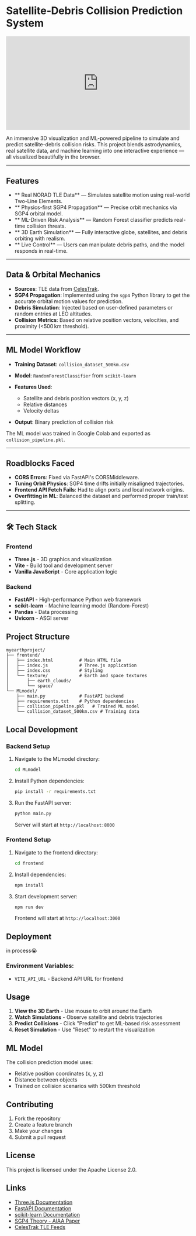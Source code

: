 #  Satellite‑Debris Collision Prediction System

<div style="padding:50.84% 0 0 0;position:relative;"><iframe src="https://player.vimeo.com/video/1101036818?badge=0&amp;autopause=0&amp;player_id=0&amp;app_id=58479" frameborder="0" allow="autoplay; fullscreen; picture-in-picture; clipboard-write; encrypted-media; web-share" style="position:absolute;top:0;left:0;width:100%;height:100%;" title="simulation"></iframe></div><script src="https://player.vimeo.com/api/player.js"></script>

An immersive 3D visualization and ML-powered pipeline to simulate and predict satellite-debris collision risks. This project blends astrodynamics, real satellite data, and machine learning into one interactive experience — all visualized beautifully in the browser.

---

##  Features

* ** Real NORAD TLE Data** — Simulates satellite motion using real-world Two-Line Elements.
* ** Physics-first SGP4 Propagation** — Precise orbit mechanics via SGP4 orbital model.
* ** ML-Driven Risk Analysis** — Random Forest classifier predicts real-time collision threats.
* ** 3D Earth Simulation** — Fully interactive globe, satellites, and debris orbiting with realism.
* ** Live Control** — Users can manipulate debris paths, and the model responds in real-time.

---

##  Data & Orbital Mechanics

* **Sources**: TLE data from [CelesTrak](https://celestrak.org).
* **SGP4 Propagation**: Implemented using the `sgp4` Python library to get the accurate orbital motion values for prediction.
* **Debris Simulation**: Injected based on user-defined parameters or random entries at LEO altitudes.
* **Collision Metrics**: Based on relative position vectors, velocities, and proximity (<500 km threshold).

---

##  ML Model Workflow

* **Training Dataset**: `collision_dataset_500km.csv`
* **Model**: `RandomForestClassifier` from `scikit-learn`
* **Features Used**:

  * Satellite and debris position vectors (x, y, z)
  * Relative distances
  * Velocity deltas
* **Output**: Binary prediction of collision risk

The ML model was trained in Google Colab and exported as `collision_pipeline.pkl`.

---

##  Roadblocks Faced

*  **CORS Errors**: Fixed via FastAPI's CORSMiddleware.
*  **Tuning Orbit Physics**: SGP4 time drifts initially misaligned trajectories.
*  **Frontend API Fetch Fails**: Had to align ports and local network origins.
*  **Overfitting in ML**: Balanced the dataset and performed proper train/test splitting.

---

## 🛠 Tech Stack

### Frontend
- **Three.js** - 3D graphics and visualization
- **Vite** - Build tool and development server
- **Vanilla JavaScript** - Core application logic

### Backend
- **FastAPI** - High-performance Python web framework
- **scikit-learn** - Machine learning model (Random-Forest)
- **Pandas** - Data processing
- **Uvicorn** - ASGI server

##  Project Structure

```
myearthproject/
├── frontend/
│   ├── index.html          # Main HTML file
│   ├── index.js            # Three.js application
│   ├── index.css           # Styling
│   └── texture/            # Earth and space textures
│       ├── earth_clouds/
│       └── space/
└── MLmodel/
    ├── main.py             # FastAPI backend
    ├── requirements.txt    # Python dependencies
    ├── collision_pipeline.pkl   # Trained ML model
    └── collision_dataset_500km.csv # Training data
```

##  Local Development

### Backend Setup
1. Navigate to the MLmodel directory:
   ```bash
   cd MLmodel
   ```

2. Install Python dependencies:
   ```bash
   pip install -r requirements.txt
   ```

3. Run the FastAPI server:
   ```bash
   python main.py
   ```
   Server will start at `http://localhost:8000`

### Frontend Setup
1. Navigate to the frontend directory:
   ```bash
   cd frontend
   ```

2. Install dependencies:
   ```bash
   npm install
   ```

3. Start development server:
   ```bash
   npm run dev
   ```
   Frontend will start at `http://localhost:3000`

##  Deployment

in process😭


### Environment Variables:
- `VITE_API_URL` - Backend API URL for frontend

##  Usage

1. **View the 3D Earth** - Use mouse to orbit around the Earth
2. **Watch Simulations** - Observe satellite and debris trajectories
3. **Predict Collisions** - Click "Predict" to get ML-based risk assessment
4. **Reset Simulation** - Use "Reset" to restart the visualization

##  ML Model

The collision prediction model uses:
- Relative position coordinates (x, y, z)
- Distance between objects
- Trained on collision scenarios with 500km threshold

##  Contributing

1. Fork the repository
2. Create a feature branch
3. Make your changes
4. Submit a pull request

##  License

This project is licensed under the Apache License 2.0.

##  Links

- [Three.js Documentation](https://threejs.org/docs/)
- [FastAPI Documentation](https://fastapi.tiangolo.com/)
- [scikit-learn Documentation](https://scikit-learn.org/)
- [SGP4 Theory - AIAA Paper](https://celestrak.org/publications/AIAA/2008-6770/)
- [CelesTrak TLE Feeds](https://celestrak.org/NORAD/elements/) 

